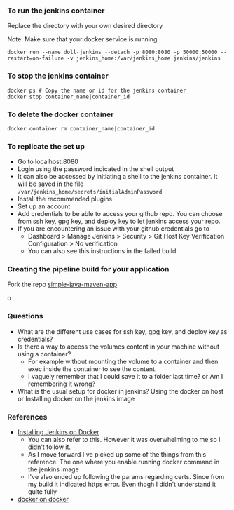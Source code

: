 ### To run the jenkins container

Replace the directory with your own desired directory

Note: Make sure that your docker service is running
```
docker run --name doll-jenkins --detach -p 8080:8080 -p 50000:50000 --restart=on-failure -v jenkins_home:/var/jenkins_home jenkins/jenkins 
```

### To stop the jenkins container

```
docker ps # Copy the name or id for the jenkins container
docker stop container_name|container_id
```

### To delete the docker container
```
docker container rm container_name|container_id
```

### To replicate the set up
- Go to localhost:8080 
- Login using the password indicated in the shell output
- It can also be accessed by initiating a shell to the jenkins container. It will be saved in the file `/var/jenkins_home/secrets/initialAdminPassword`
- Install the recommended plugins
- Set up an account
- Add credentials to be able to access your github repo. You can choose from ssh key, gpg key, and deploy key to let jenkins access your repo.
- If you are encountering an issue with your github credentials go to 
  - Dashboard > Manage Jenkins > Security > Git Host Key Verification Configuration > No verification
  - You can also see this instructions in the failed build


### Creating the pipeline build for your application
Fork the repo [simple-java-maven-app](https://github.com/jenkins-docs/simple-java-maven-app)

o

### Questions
- What are the different use cases for ssh key, gpg key, and deploy key as credentials?
- Is there a way to access the volumes content in your machine without using a container?
  - For example without mounting the volume to a container and then exec inside the container to see the content.
  - I vaguely remember that I could save it to a folder last time? or Am I remembering 
it wrong?
- What is the usual setup for docker in jenkins? Using the docker on host or Installing docker on the jenkins image

### References
- [Installing Jenkins on Docker](https://www.jenkins.io/doc/book/installing/docker/)
  - You can also refer to this. However it was overwhelming to me so I didn't follow it.
  - As I move forward I've picked up some of the things from this reference. The one where you enable running docker command in the jenkins image
  - I've also ended up following the params regarding certs. Since from my build it indicated https error. Even thogh I didn't understand it quite fully
- [docker on docker](http://jpetazzo.github.io/2015/09/03/do-not-use-docker-in-docker-for-ci/)